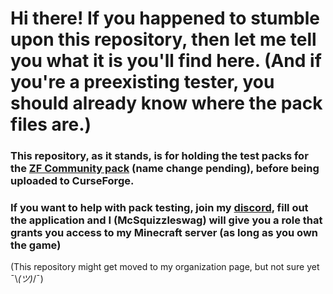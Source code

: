 # Hi there! If you happened to stumble upon this repository, then let me tell you what it is you'll find here. (And if you're a preexisting tester, you should already know where the pack files are.)

### This repository, as it stands, is for holding the test packs for the [ZF Community pack](https://www.curseforge.com/minecraft/modpacks/zf-community) (name change pending), before being uploaded to CurseForge.

### If you want to help with pack testing, join my [discord](https://discord.gg/uMMPaze), fill out the application and I (McSquizzleswag) will give you a role that grants you access to my Minecraft server (as long as you own the game)

(This repository might get moved to my organization page, but not sure yet ¯\\_(ツ)_/¯)
